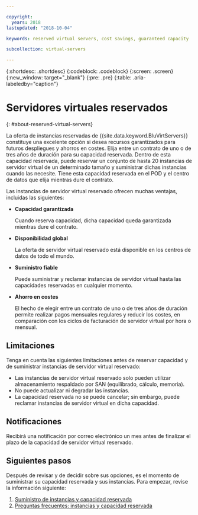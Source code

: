 ```yaml
---

copyright:
  years: 2018
lastupdated: "2018-10-04"

keywords: reserved virtual servers, cost savings, guaranteed capacity

subcollection: virtual-servers

---
```


{:shortdesc: .shortdesc}
{:codeblock: .codeblock}
{:screen: .screen}
{:new_window: target="_blank"}
{:pre: .pre}
{:table: .aria-labeledby="caption"}

# Servidores virtuales reservados
{: #about-reserved-virtual-servers}

La oferta de instancias reservadas de {{site.data.keyword.BluVirtServers}} constituye una excelente opción si desea recursos garantizados para futuros despliegues y ahorros en costes. Elija entre un contrato de uno o de tres años de duración para su capacidad reservada. Dentro de esta capacidad reservada, puede reservar un conjunto de hasta 20 instancias de servidor virtual de un determinado tamaño y suministrar dichas instancias cuando las necesite. Tiene esta capacidad reservada en el POD y el centro de datos que elija mientras dure el contrato.

Las instancias de servidor virtual reservado ofrecen muchas ventajas, incluidas las siguientes:

* **Capacidad garantizada**

    Cuando reserva capacidad, dicha capacidad queda garantizada mientras dure el contrato.

* **Disponibilidad global**

    La oferta de servidor virtual reservado está disponible en los centros de datos de todo el mundo.

* **Suministro fiable**

   Puede suministrar y reclamar instancias de servidor virtual hasta las capacidades reservadas en cualquier momento.

* **Ahorro en costes**

    El hecho de elegir entre un contrato de uno o de tres años de duración permite realizar pagos mensuales regulares y reducir los costes, en comparación con los ciclos de facturación de servidor virtual por hora o mensual.

## Limitaciones

Tenga en cuenta las siguientes limitaciones antes de reservar capacidad y de suministrar instancias de servidor virtual reservado:

  * Las instancias de servidor virtual reservado solo pueden utilizar almacenamiento respaldado por SAN (equilibrado, cálculo, memoria).
  * No puede actualizar ni degradar las instancias.
  * La capacidad reservada no se puede cancelar; sin embargo, puede reclamar instancias de servidor virtual en dicha capacidad.

## Notificaciones

Recibirá una notificación por correo electrónico un mes antes de finalizar el plazo de la capacidad de servidor virtual reservado.

## Siguientes pasos

Después de revisar y de decidir sobre sus opciones, es el momento de suministrar su capacidad reservada y sus instancias. Para empezar, revise la información siguiente:

   1. [Suministro de instancias y capacidad reservada](/docs/vsi?topic=virtual-servers-provisioning-reserved-capacity-and-instances)
   2. [Preguntas frecuentes: instancias y capacidad reservada](/docs/vsi?topic=virtual-servers-faqs-reserved-capacity-and-instances)
